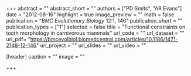+++
abstract = ""
abstract_short = ""
authors = ["PD Smits", "AR Evans"]
date = "2012-08-16"
highlight = true
image_preview = ""
math = false
publication = "*BMC Evolutionary Biology* 12:1, 146"
publication_short = ""
publication_types = ["1"]
selected = false
title = "Functional constraints on tooth morphology in carnivorous mammals"
url_code = ""
url_dataset = ""
url_pdf= "https://bmcevolbiol.biomedcentral.com/articles/10.1186/1471-2148-12-146"
url_project = ""
url_slides = ""
url_video = ""

[header]
  caption = ""
  image = ""

+++

